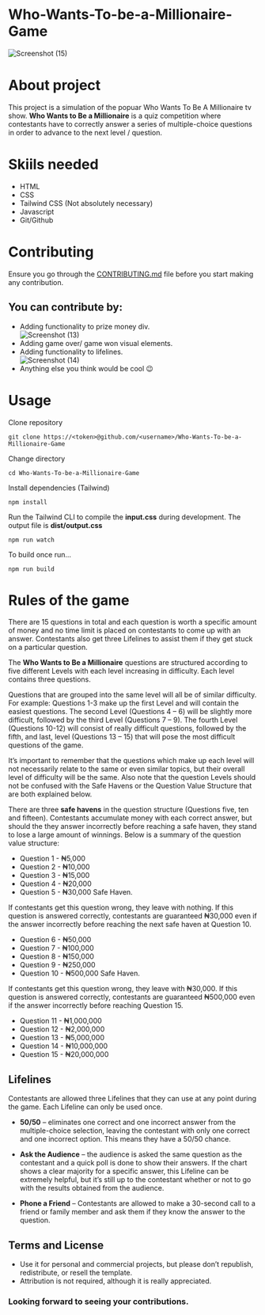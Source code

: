 # Who-Wants-To-be-a-Millionaire-Game
![Screenshot (15)](https://user-images.githubusercontent.com/103685058/185188624-f3b80adf-9800-4304-a182-c65290233eb5.png)


# About project

This project is a simulation of the popuar Who Wants To Be A Millionaire tv show. **Who Wants to Be a Millionaire** is a quiz competition where contestants have to correctly answer a series of multiple-choice questions in order to advance to the next level / question.

# Skiils needed

* HTML
* CSS
* Tailwind CSS (Not absolutely necessary)
* Javascript
* Git/Github

# Contributing

Ensure you go through the [CONTRIBUTING.md](https://github.com/TaladeogoA/Who-Wants-To-be-a-Millionaire-Game/CONTRIBUTING.md) file before you start making any contribution.

## You can contribute by:

* Adding functionality to prize money div. <br/>
![Screenshot (13)](https://user-images.githubusercontent.com/103685058/185189201-d5e261a7-be52-4077-a572-3b4a4be0b342.png)
* Adding game over/ game won visual elements.
* Adding functionality to lifelines. <br/>
![Screenshot (14)](https://user-images.githubusercontent.com/103685058/185189590-62e96f6b-a132-4802-8fdf-70a2c2c6e6dd.png)
* Anything else you think would be cool :wink:

# Usage

Clone repository

```
git clone https://<token>@github.com/<username>/Who-Wants-To-be-a-Millionaire-Game
```

Change directory

```
cd Who-Wants-To-be-a-Millionaire-Game
```

Install dependencies (Tailwind)

```
npm install
```

Run the Tailwind CLI to compile the **input.css** during development. The output file is **dist/output.css**

```
npm run watch
```

To build once run...

```
npm run build
```

# Rules of the game

There are 15 questions in total and each question is worth a specific amount of money and no time limit is placed on contestants to come up with an answer. Contestants also get three Lifelines to assist them if they get stuck on a particular question.

The **Who Wants to Be a Millionaire** questions are structured according to five different Levels with each level increasing in difficulty. Each level contains three questions.

Questions that are grouped into the same level will all be of similar difficulty. For example: Questions 1-3 make up the first Level and will contain the easiest questions. The second Level (Questions 4 – 6) will be slightly more difficult, followed by the third Level (Questions 7 – 9). The fourth Level (Questions 10-12) will consist of really difficult questions, followed by the fifth, and last, level (Questions 13 – 15) that will pose the most difficult questions of the game.

It’s important to remember that the questions which make up each level will not necessarily relate to the same or even similar topics, but their overall level of difficulty will be the same. Also note that the question Levels should not be confused with the Safe Havens or the Question Value Structure that are both explained below.

There are three **safe havens** in the question structure (Questions five, ten and fifteen). Contestants accumulate money with each correct answer, but should the they answer incorrectly before reaching a safe haven, they stand to lose a large amount of winnings. Below is a summary of the question value structure:

- Question 1 - ₦5,000
- Question 2 - ₦10,000
- Question 3 - ₦15,000
- Question 4 - ₦20,000
- Question 5 - ₦30,000 Safe Haven.

If contestants get this question wrong, they leave with nothing. If this question is answered correctly, contestants are guaranteed ₦30,000 even if the answer incorrectly before reaching the next safe haven at Question 10.

- Question 6 - ₦50,000
- Question 7 - ₦100,000
- Question 8 - ₦150,000
- Question 9 - ₦250,000
- Question 10 - ₦500,000 Safe Haven.

If contestants get this question wrong, they leave with ₦30,000. If this question is answered correctly, contestants are guaranteed ₦500,000 even if the answer incorrectly before reaching Question 15.

- Question 11 - ₦1,000,000
- Question 12 - ₦2,000,000
- Question 13 - ₦5,000,000
- Question 14 - ₦10,000,000
- Question 15 - ₦20,000,000

## Lifelines

Contestants are allowed three Lifelines that they can use at any point during the game. Each Lifeline can only be used once.

- **50/50** – eliminates one correct and one incorrect answer from the multiple-choice selection, leaving the contestant with only one correct and one incorrect option. This means they have a 50/50 chance.

- **Ask the Audience** – the audience is asked the same question as the contestant and a quick poll is done to show their answers. If the chart shows a clear majority for a specific answer, this Lifeline can be extremely helpful, but it’s still up to the contestant whether or not to go with the results obtained from the audience.

- **Phone a Friend** – Contestants are allowed to make a 30-second call to a friend or family member and ask them if they know the answer to the question.

## Terms and License

- Use it for personal and commercial projects, but please don’t republish, redistribute, or resell the template.
- Attribution is not required, although it is really appreciated.

### Looking forward to seeing your contributions.

